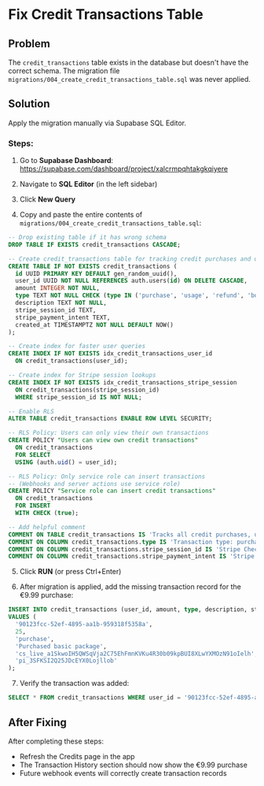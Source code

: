 # Fix Credit Transactions Table

## Problem
The `credit_transactions` table exists in the database but doesn't have the correct schema.
The migration file `migrations/004_create_credit_transactions_table.sql` was never applied.

## Solution
Apply the migration manually via Supabase SQL Editor.

### Steps:

1. Go to **Supabase Dashboard**: https://supabase.com/dashboard/project/xalcrmpqhtakgkqiyere

2. Navigate to **SQL Editor** (in the left sidebar)

3. Click **New Query**

4. Copy and paste the entire contents of `migrations/004_create_credit_transactions_table.sql`:

```sql
-- Drop existing table if it has wrong schema
DROP TABLE IF EXISTS credit_transactions CASCADE;

-- Create credit_transactions table for tracking credit purchases and usage
CREATE TABLE IF NOT EXISTS credit_transactions (
  id UUID PRIMARY KEY DEFAULT gen_random_uuid(),
  user_id UUID NOT NULL REFERENCES auth.users(id) ON DELETE CASCADE,
  amount INTEGER NOT NULL,
  type TEXT NOT NULL CHECK (type IN ('purchase', 'usage', 'refund', 'bonus')),
  description TEXT NOT NULL,
  stripe_session_id TEXT,
  stripe_payment_intent TEXT,
  created_at TIMESTAMPTZ NOT NULL DEFAULT NOW()
);

-- Create index for faster user queries
CREATE INDEX IF NOT EXISTS idx_credit_transactions_user_id
  ON credit_transactions(user_id);

-- Create index for Stripe session lookups
CREATE INDEX IF NOT EXISTS idx_credit_transactions_stripe_session
  ON credit_transactions(stripe_session_id)
  WHERE stripe_session_id IS NOT NULL;

-- Enable RLS
ALTER TABLE credit_transactions ENABLE ROW LEVEL SECURITY;

-- RLS Policy: Users can only view their own transactions
CREATE POLICY "Users can view own credit transactions"
  ON credit_transactions
  FOR SELECT
  USING (auth.uid() = user_id);

-- RLS Policy: Only service role can insert transactions
-- (Webhooks and server actions use service role)
CREATE POLICY "Service role can insert credit transactions"
  ON credit_transactions
  FOR INSERT
  WITH CHECK (true);

-- Add helpful comment
COMMENT ON TABLE credit_transactions IS 'Tracks all credit purchases, usage, and refunds for audit trail';
COMMENT ON COLUMN credit_transactions.type IS 'Transaction type: purchase (buying credits), usage (spending credits), refund (credit refund), bonus (promotional credits)';
COMMENT ON COLUMN credit_transactions.stripe_session_id IS 'Stripe Checkout Session ID for purchase transactions';
COMMENT ON COLUMN credit_transactions.stripe_payment_intent IS 'Stripe Payment Intent ID for purchase transactions';
```

5. Click **RUN** (or press Ctrl+Enter)

6. After migration is applied, add the missing transaction record for the €9.99 purchase:

```sql
INSERT INTO credit_transactions (user_id, amount, type, description, stripe_session_id, stripe_payment_intent)
VALUES (
  '90123fcc-52ef-4895-aa1b-959318f5358a',
  25,
  'purchase',
  'Purchased basic package',
  'cs_live_a1SkwoIH5QWSqVja2C75EhFmnKVKu4R30b09kpBUI8XLwYXMOzN91oIelh',
  'pi_3SFKSI2Q25JDcEYX0Lojllob'
);
```

7. Verify the transaction was added:

```sql
SELECT * FROM credit_transactions WHERE user_id = '90123fcc-52ef-4895-aa1b-959318f5358a';
```

## After Fixing

After completing these steps:
- Refresh the Credits page in the app
- The Transaction History section should now show the €9.99 purchase
- Future webhook events will correctly create transaction records
